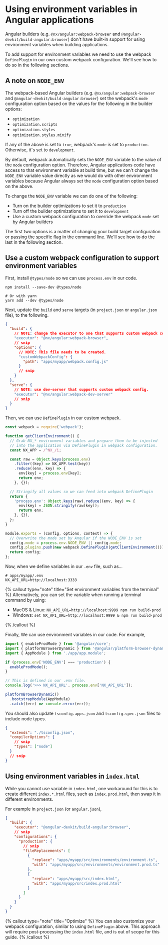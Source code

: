 # Using environment variables in Angular applications

Angular builders (e.g. `@nx/angular:webpack-browser` and `@angular-devkit/build-angular:browser`) don't have built-in support for using environment variables when building applications.

To add support for environment variables we need to use the webpack `DefinePlugin` in our own custom webpack configuration. We'll see how to do so in the following sections.

## A note on `NODE_ENV`

The webpack-based Angular builders (e.g. `@nx/angular:webpack-browser` and `@angular-devkit/build-angular:browser`) set the webpack's `mode` configuration option based on the values for the following in the builder options:

- `optimization`
- `optimization.scripts`
- `optimization.styles`
- `optimization.styles.minify`

If any of the above is set to `true`, webpack's `mode` is set to `production`. Otherwise, it's set to `development`.

By default, webpack automatically sets the `NODE_ENV` variable to the value of the `mode` configuration option. Therefore, Angular applications code have access to that environment variable at build time, but we can't change the `NODE_ENV` variable value directly as we would do with other environment variables because Angular always set the `mode` configuration option based on the above.

To change the `NODE_ENV` variable we can do one of the following:

- Turn on the builder optimizations to set it to `production`
- Turn off the builder optimizations to set it to `development`
- Use a custom webpack configuration to override the webpack `mode` set by Angular builders

The first two options is a matter of changing your build target configuration or passing the specific flag in the command line. We'll see how to do the last in the following section.

## Use a custom webpack configuration to support environment variables

First, install `@types/node` so we can use `process.env` in our code.

```shell
npm install --save-dev @types/node

# Or with yarn
yarn add --dev @types/node
```

Next, update the `build` and `serve` targets (in `project.json` or `angular.json` file), to the following.

```json lines
{
  "build": {
    // NOTE: change the executor to one that supports custom webpack config.
    "executor": "@nx/angular:webpack-browser",
    // snip
    "options": {
      // NOTE: This file needs to be created.
      "customWebpackConfig": {
        "path": "apps/myapp/webpack.config.js"
      }
      // snip
    }
  },
  "serve": {
    // NOTE: use dev-server that supports custom webpack config.
    "executor": "@nx/angular:webpack-dev-server"
    // snip
  }
}
```

Then, we can use `DefinePlugin` in our custom webpack.

```javascript {% fileName="apps/myapp/webpack.config.js" %}
const webpack = require('webpack');

function getClientEnvironment() {
  // Grab NX_* environment variables and prepare them to be injected
  // into the application via DefinePlugin in webpack configuration.
  const NX_APP = /^NX_/i;

  const raw = Object.keys(process.env)
    .filter((key) => NX_APP.test(key))
    .reduce((env, key) => {
      env[key] = process.env[key];
      return env;
    }, {});

  // Stringify all values so we can feed into webpack DefinePlugin
  return {
    'process.env': Object.keys(raw).reduce((env, key) => {
      env[key] = JSON.stringify(raw[key]);
      return env;
    }, {}),
  };
}

module.exports = (config, options, context) => {
  // Overwrite the mode set by Angular if the NODE_ENV is set
  config.mode = process.env.NODE_ENV || config.mode;
  config.plugins.push(new webpack.DefinePlugin(getClientEnvironment()));
  return config;
};
```

Now, when we define variables in our `.env` file, such as...

```text
# apps/myapp/.env
NX_API_URL=http://localhost:3333
```

{% callout type="note" title="Set environment variables from the terminal" %}
Alternatively, you can set the variable when running a terminal command by using:

- MacOS & Linux: `NX_API_URL=http://localhost:9999 npm run build-prod`
- Windows: `set NX_API_URL=http://localhost:9999 & npm run build-prod`

{% /callout %}

Finally, We can use environment variables in our code. For example,

```typescript {% fileName="apps/myapp/src/main.ts" %}
import { enableProdMode } from '@angular/core';
import { platformBrowserDynamic } from '@angular/platform-browser-dynamic';
import { AppModule } from './app/app.module';

if (process.env['NODE_ENV'] === 'production') {
  enableProdMode();
}

// This is defined in our .env file.
console.log('>>> NX_API_URL', process.env['NX_API_URL']);

platformBrowserDynamic()
  .bootstrapModule(AppModule)
  .catch((err) => console.error(err));
```

You should also update `tsconfig.apps.json` and `tsconfig.spec.json` files to include node types.

```json lines
{
  "extends": "./tsconfig.json",
  "compilerOptions": {
    // snip
    "types": ["node"]
  }
  // snip
}
```

## Using environment variables in `index.html`

While you cannot use variable in `index.html`, one workaround for this is to create different `index.*.html` files, such
as `index.prod.html`, then swap it in different environments.

For example in `project.json` (or `angular.json`),

```json lines {% fileName="project.json or angular.json" %}
{
  "build": {
    "executor": "@angular-devkit/build-angular:browser",
    // snip
    "configurations": {
      "production": {
        // snip
        "fileReplacements": [
          {
            "replace": "apps/myapp/src/environments/environment.ts",
            "with": "apps/myapp/src/environments/environment.prod.ts"
          },
          {
            "replace": "apps/myapp/src/index.html",
            "with": "apps/myapp/src/index.prod.html"
          }
        ]
      }
    }
  }
}
```

{% callout type="note" title="Optimize" %}
You can also customize your webpack configuration, similar to using `DefinePlugin` above. This approach will require post-processing the `index.html` file, and is out of scope for this guide.
{% /callout %}
